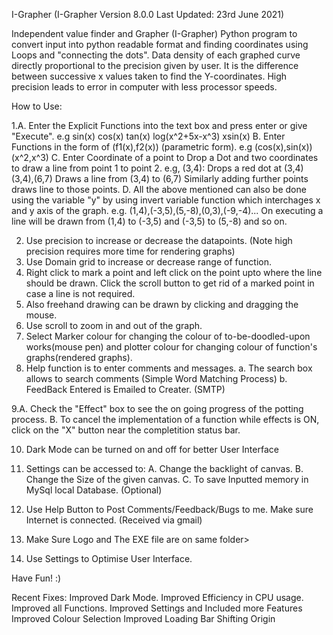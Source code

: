 I-Grapher
(I-Grapher Version 8.0.0 Last Updated: 23rd June 2021)

Independent value finder and Grapher (I-Grapher)
Python program to convert input into python readable format and finding coordinates using Loops and "connecting the dots".
Data density of each graphed curve directly proportional to the precision given by user. It is the difference between successive x values taken to find the Y-coordinates. High precision leads to error in computer with less processor speeds.

How to Use:


1.A. Enter the Explicit Functions into the text box and press enter or give "Execute". e.g sin(x) cos(x) tan(x) log(x^2+5x-x^3) xsin(x)
B. Enter Functions in the form of (f1(x),f2(x)) (parametric form). e.g (cos(x),sin(x)) (x^2,x^3)
C. Enter Coordinate of a point to Drop a Dot and two coordinates to draw a line from point 1 to point 2.
e.g, (3,4): Drops a red dot at (3,4)
(3,4),(6,7) Draws a line from (3,4) to (6,7)
Similarly adding further points draws line to those points.
D. All the above mentioned can also be done using the variable "y" by using invert variable function which interchages x and y axis of the graph.
e.g. (1,4),(-3,5),(5,-8),(0,3),(-9,-4)... On executing a line will be drawn from (1,4) to (-3,5) and (-3,5) to (5,-8) and so on.

2. Use precision to increase or decrease the datapoints. (Note high precision requires more time for rendering graphs)
3. Use Domain grid to increase or decrease range of function.
4. Right click to mark a point and left click on the point upto where the line should be drawn. Click the scroll button to get rid of a marked point in case a line is not required.
5. Also freehand drawing can be drawn by clicking and dragging the mouse.
6. Use scroll to zoom in and out of the graph.
7. Select Marker colour for changing the colour of to-be-doodled-upon works(mouse pen) and plotter colour for changing colour of function's graphs(rendered graphs).
8. Help function is to enter comments and messages.
a. The search box allows to search comments (Simple Word Matching Process)
b. FeedBack Entered is Emailed to Creater. (SMTP)

9.A. Check the "Effect" box to see the on going progress of the potting process.
B. To cancel the implementation of a function while effects is ON, click on the "X" button near the completition status bar.

10. Dark Mode can be turned on and off for better User Interface
11. Settings can be accessed to:
  A. Change the backlight of canvas.
  B. Change the Size of the given canvas.
  C. To save Inputted memory in MySql local Database. (Optional)

12. Use Help Button to Post Comments/Feedback/Bugs to me. Make sure Internet is connected. (Received via gmail)
13. Make Sure Logo and The EXE file are on same folder>
14. Use Settings to Optimise User Interface.

Have Fun! :)

Recent Fixes:
Improved Dark Mode.
Improved Efficiency in CPU usage.
Improved all Functions.
Improved Settings and Included more Features
Improved Colour Selection
Improved Loading Bar
Shifting Origin
